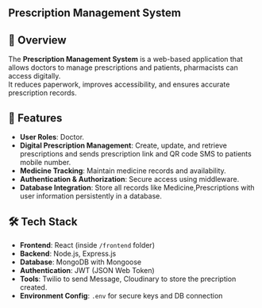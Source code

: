 ## Prescription Management System

## 📌 Overview
The **Prescription Management System** is a web-based application that allows doctors to manage prescriptions and patients, pharmacists can access digitally.  
It reduces paperwork, improves accessibility, and ensures accurate prescription records.

## 🚀 Features
- **User Roles**: Doctor.
- **Digital Prescription Management**: Create, update, and retrieve prescriptions and sends prescription link and QR code SMS to patients mobile number.
- **Medicine Tracking**: Maintain medicine records and availability.
- **Authentication & Authorization**: Secure access using middleware.
- **Database Integration**: Store all records like Medicine,Prescriptions with user information persistently in a database.

## 🛠️ Tech Stack
- **Frontend**: React (inside `/frontend` folder)
- **Backend**: Node.js, Express.js
- **Database**: MongoDB with Mongoose
- **Authentication**: JWT (JSON Web Token)
- **Tools**: Twilio to send Message, Cloudinary to store the precription created.
- **Environment Config**: `.env` for secure keys and DB connection
